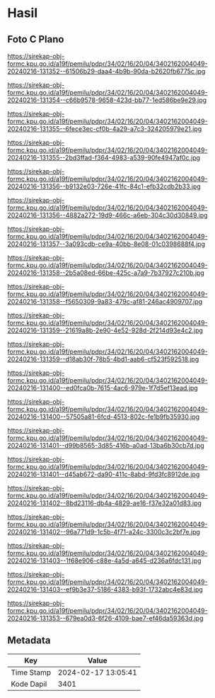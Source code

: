 # Hasil

## Foto C Plano

https://sirekap-obj-formc.kpu.go.id/a19f/pemilu/pdpr/34/02/16/20/04/3402162004049-20240216-131352--61506b29-daa4-4b9b-90da-b2620fb6775c.jpg

https://sirekap-obj-formc.kpu.go.id/a19f/pemilu/pdpr/34/02/16/20/04/3402162004049-20240216-131354--c66b9578-9658-423d-bb77-1ed586be9e29.jpg

https://sirekap-obj-formc.kpu.go.id/a19f/pemilu/pdpr/34/02/16/20/04/3402162004049-20240216-131355--6fece3ec-cf0b-4a29-a7c3-324205979e21.jpg

https://sirekap-obj-formc.kpu.go.id/a19f/pemilu/pdpr/34/02/16/20/04/3402162004049-20240216-131355--2bd3ffad-f364-4983-a539-90fe4947af0c.jpg

https://sirekap-obj-formc.kpu.go.id/a19f/pemilu/pdpr/34/02/16/20/04/3402162004049-20240216-131356--b9132e03-726e-41fc-84c1-efb32cdb2b33.jpg

https://sirekap-obj-formc.kpu.go.id/a19f/pemilu/pdpr/34/02/16/20/04/3402162004049-20240216-131356--4882a272-19d9-466c-a6eb-304c30d30849.jpg

https://sirekap-obj-formc.kpu.go.id/a19f/pemilu/pdpr/34/02/16/20/04/3402162004049-20240216-131357--3a093cdb-ce9a-40bb-8e08-01c0398688f4.jpg

https://sirekap-obj-formc.kpu.go.id/a19f/pemilu/pdpr/34/02/16/20/04/3402162004049-20240216-131358--2b5a08ed-66be-425c-a7a9-7b37927c210b.jpg

https://sirekap-obj-formc.kpu.go.id/a19f/pemilu/pdpr/34/02/16/20/04/3402162004049-20240216-131358--f5650309-9a83-479c-af81-246ac4909707.jpg

https://sirekap-obj-formc.kpu.go.id/a19f/pemilu/pdpr/34/02/16/20/04/3402162004049-20240216-131359--21619a8b-2e90-4e52-928d-2f214d93e4c2.jpg

https://sirekap-obj-formc.kpu.go.id/a19f/pemilu/pdpr/34/02/16/20/04/3402162004049-20240216-131359--d18ab30f-78b5-4bd1-aab6-cf523f592518.jpg

https://sirekap-obj-formc.kpu.go.id/a19f/pemilu/pdpr/34/02/16/20/04/3402162004049-20240216-131400--ed0fca0b-7615-4ac6-979e-1f7d5ef13ead.jpg

https://sirekap-obj-formc.kpu.go.id/a19f/pemilu/pdpr/34/02/16/20/04/3402162004049-20240216-131400--57505a81-6fcd-4513-802c-fe1b9fb35930.jpg

https://sirekap-obj-formc.kpu.go.id/a19f/pemilu/pdpr/34/02/16/20/04/3402162004049-20240216-131401--d99b8565-3d85-416b-a0ad-13ba6b30cb7d.jpg

https://sirekap-obj-formc.kpu.go.id/a19f/pemilu/pdpr/34/02/16/20/04/3402162004049-20240216-131401--d45ab672-da90-411c-8abd-9fd3fc8912de.jpg

https://sirekap-obj-formc.kpu.go.id/a19f/pemilu/pdpr/34/02/16/20/04/3402162004049-20240216-131402--8bd23116-db4a-4829-ae16-f37e32a01d83.jpg

https://sirekap-obj-formc.kpu.go.id/a19f/pemilu/pdpr/34/02/16/20/04/3402162004049-20240216-131402--96a771d9-1c5b-4f71-a24c-3300c3c2bf7e.jpg

https://sirekap-obj-formc.kpu.go.id/a19f/pemilu/pdpr/34/02/16/20/04/3402162004049-20240216-131403--1f68e906-c88e-4a5d-a645-d236a6fdc131.jpg

https://sirekap-obj-formc.kpu.go.id/a19f/pemilu/pdpr/34/02/16/20/04/3402162004049-20240216-131403--ef9b3e37-5186-4383-b93f-1732abc4e83d.jpg

https://sirekap-obj-formc.kpu.go.id/a19f/pemilu/pdpr/34/02/16/20/04/3402162004049-20240216-131353--679ea0d3-6f26-4109-bae7-ef46da59363d.jpg


## Metadata

| Key        | Value               |
| ---------- | ------------------- |
| Time Stamp | 2024-02-17 13:05:41 |
| Kode Dapil | 3401                |



